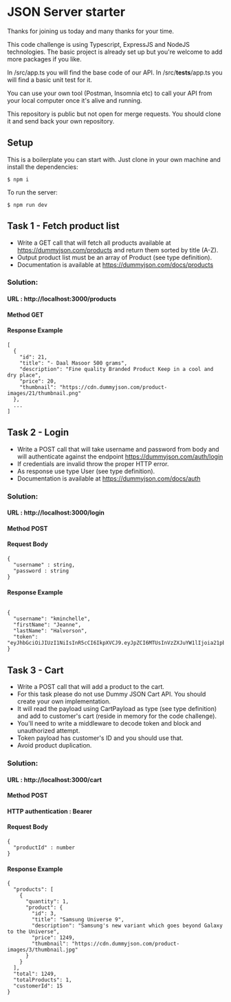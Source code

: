 # JSON Server starter

Thanks for joining us today and many thanks for your time.

This code challenge is using Typescript, ExpressJS and NodeJS technologies. The basic project is already set up but you're welcome to add more packages if you like.

In /src/app.ts you will find the base code of our API. In /src/**tests**/app.ts you will find a basic unit test for it.

You can use your own tool (Postman, Insomnia etc) to call your API from your local computer once it's alive and running.

This repository is public but not open for merge requests. You should clone it and send back your own repository.

## Setup

This is a boilerplate you can start with. Just clone in your own machine and install the dependencies:

```
$ npm i
```

To run the server:

```
$ npm run dev
```

## Task 1 - Fetch product list

- Write a GET call that will fetch all products available at https://dummyjson.com/products and return them sorted by title (A-Z).
- Output product list must be an array of Product (see type definition).
- Documentation is available at https://dummyjson.com/docs/products

### Solution:

#### URL : http://localhost:3000/products
#### Method GET

#### Response Example
```
[
  {
    "id": 21,
    "title": "- Daal Masoor 500 grams",
    "description": "Fine quality Branded Product Keep in a cool and dry place",
    "price": 20,
    "thumbnail": "https://cdn.dummyjson.com/product-images/21/thumbnail.png"
  },
  ...
]
```

## Task 2 - Login

- Write a POST call that will take username and password from body and will authenticate against the endpoint https://dummyjson.com/auth/login
- If credentials are invalid throw the proper HTTP error.
- As response use type User (see type definition).
- Documentation is available at https://dummyjson.com/docs/auth

### Solution:

#### URL : http://localhost:3000/login
#### Method POST
#### Request Body
```
{
  "username" : string,
  "password : string
}
```
#### Response Example
```

{
  "username": "kminchelle",
  "firstName": "Jeanne",
  "lastName": "Halvorson",
  "token": "eyJhbGciOiJIUzI1NiIsInR5cCI6IkpXVCJ9.eyJpZCI6MTUsInVzZXJuYW1lIjoia21pbmNoZWxsZSIsImVtYWlsIjoia21pbmNoZWxsZUBxcS5jb20iLCJmaXJzdE5hbWUiOiJKZWFubmUiLCJsYXN0TmFtZSI6IkhhbHZvcnNvbiIsImdlbmRlciI6ImZlbWFsZSIsImltYWdlIjoiaHR0cHM6Ly9yb2JvaGFzaC5vcmcvSmVhbm5lLnBuZz9zZXQ9c2V0NCIsImlhdCI6MTcwOTMwOTMxOCwiZXhwIjoxNzA5MzEyOTE4fQ.BDmGEVnuiyW0oyPv2M3Cv3Ee5RPj2fYo75KSN7BN09M"
}
```


## Task 3 - Cart

- Write a POST call that will add a product to the cart.
- For this task please do not use Dummy JSON Cart API. You should create your own implementation.
- It will read the payload using CartPayload as type (see type definition) and add to customer's cart (reside in memory for the code challenge).
- You'll need to write a middleware to decode token and block and unauthorized attempt.
- Token payload has customer's ID and you should use that.
- Avoid product duplication.

### Solution:

#### URL : http://localhost:3000/cart
#### Method POST
#### HTTP authentication : Bearer
#### Request Body
```
{
  "productId" : number
}
```
#### Response Example
```
{
  "products": [
    {
      "quantity": 1,
      "product": {
        "id": 3,
        "title": "Samsung Universe 9",
        "description": "Samsung's new variant which goes beyond Galaxy to the Universe",
        "price": 1249,
        "thumbnail": "https://cdn.dummyjson.com/product-images/3/thumbnail.jpg"
      }
    }
  ],
  "total": 1249,
  "totalProducts": 1,
  "customerId": 15
}
```



